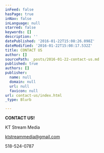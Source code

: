 ```yaml
---
inFeed: false
hasPage: true
inNav: false
inLanguage: null
starred: false
keywords: []
description: ''
datePublished: '2016-01-22T15:08:26.098Z'
dateModified: '2016-01-22T15:08:17.532Z'
title: CONTACT US
author: []
sourcePath: _posts/2016-01-22-contact-us.md
published: true
authors: []
publisher:
  name: null
  domain: null
  url: null
  favicon: null
url: contact-us/index.html
_type: Blurb

---
```

**CONTACT US!**

KT Stream Media

ktstreammedia@gmail.com

518-524-0787